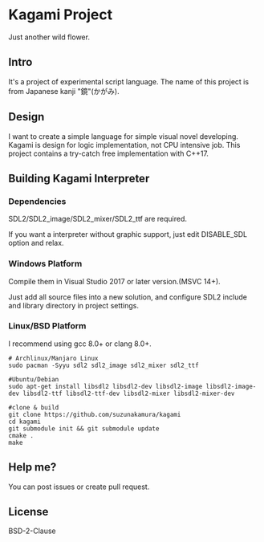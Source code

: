 # Kagami Project

Just another wild flower.

## Intro
It's a project of experimental script language. The name of this project is from Japanese kanji "鏡"(かがみ).

## Design
I want to create a simple language for simple visual novel developing. Kagami is design for logic 
implementation, not CPU intensive job. This project contains a try-catch free implementation with C++17.

## Building Kagami Interpreter

### Dependencies
SDL2/SDL2_image/SDL2_mixer/SDL2_ttf are required.

If you want a interpreter without graphic support, just edit DISABLE_SDL option and relax.

### Windows Platform
Compile them in Visual Studio 2017 or later version.(MSVC 14+).

Just add all source files into a new solution, and configure SDL2 include and library directory in project settings.

### Linux/BSD Platform
I recommend using gcc 8.0+ or clang 8.0+.

```
# Archlinux/Manjaro Linux
sudo pacman -Syyu sdl2 sdl2_image sdl2_mixer sdl2_ttf

#Ubuntu/Debian
sudo apt-get install libsdl2 libsdl2-dev libsdl2-image libsdl2-image-dev libsdl2-ttf libsdl2-ttf-dev libsdl2-mixer libsdl2-mixer-dev

#clone & build
git clone https://github.com/suzunakamura/kagami
cd kagami
git submodule init && git submodule update
cmake .
make
```
## Help me?
You can post issues or create pull request.

## License
BSD-2-Clause
